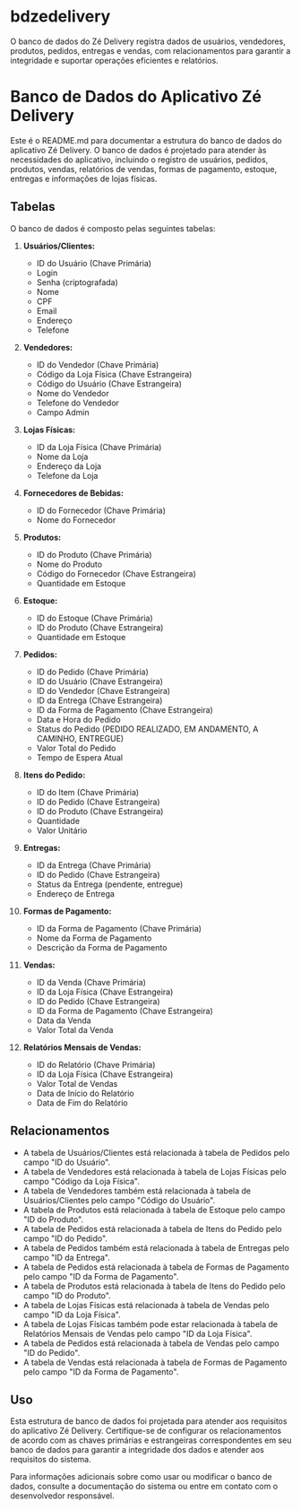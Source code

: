 # bdzedelivery
O banco de dados do Zé Delivery registra dados de usuários, vendedores, produtos, pedidos, entregas e vendas, com relacionamentos para garantir a integridade e suportar operações eficientes e relatórios.
# Banco de Dados do Aplicativo Zé Delivery

Este é o README.md para documentar a estrutura do banco de dados do aplicativo Zé Delivery. O banco de dados é projetado para atender às necessidades do aplicativo, incluindo o registro de usuários, pedidos, produtos, vendas, relatórios de vendas, formas de pagamento, estoque, entregas e informações de lojas físicas.

## Tabelas

O banco de dados é composto pelas seguintes tabelas:

1. **Usuários/Clientes:**
   - ID do Usuário (Chave Primária)
   - Login
   - Senha (criptografada)
   - Nome
   - CPF
   - Email
   - Endereço
   - Telefone

2. **Vendedores:**
   - ID do Vendedor (Chave Primária)
   - Código da Loja Física (Chave Estrangeira)
   - Código do Usuário (Chave Estrangeira)
   - Nome do Vendedor
   - Telefone do Vendedor
   - Campo Admin

3. **Lojas Físicas:**
   - ID da Loja Física (Chave Primária)
   - Nome da Loja
   - Endereço da Loja
   - Telefone da Loja

4. **Fornecedores de Bebidas:**
   - ID do Fornecedor (Chave Primária)
   - Nome do Fornecedor

5. **Produtos:**
   - ID do Produto (Chave Primária)
   - Nome do Produto
   - Código do Fornecedor (Chave Estrangeira)
   - Quantidade em Estoque

6. **Estoque:**
   - ID do Estoque (Chave Primária)
   - ID do Produto (Chave Estrangeira)
   - Quantidade em Estoque

7. **Pedidos:**
   - ID do Pedido (Chave Primária)
   - ID do Usuário (Chave Estrangeira)
   - ID do Vendedor (Chave Estrangeira)
   - ID da Entrega (Chave Estrangeira)
   - ID da Forma de Pagamento (Chave Estrangeira)
   - Data e Hora do Pedido
   - Status do Pedido (PEDIDO REALIZADO, EM ANDAMENTO, A CAMINHO, ENTREGUE)
   - Valor Total do Pedido
   - Tempo de Espera Atual

8. **Itens do Pedido:**
   - ID do Item (Chave Primária)
   - ID do Pedido (Chave Estrangeira)
   - ID do Produto (Chave Estrangeira)
   - Quantidade
   - Valor Unitário

9. **Entregas:**
   - ID da Entrega (Chave Primária)
   - ID do Pedido (Chave Estrangeira)
   - Status da Entrega (pendente, entregue)
   - Endereço de Entrega

10. **Formas de Pagamento:**
    - ID da Forma de Pagamento (Chave Primária)
    - Nome da Forma de Pagamento
    - Descrição da Forma de Pagamento

11. **Vendas:**
    - ID da Venda (Chave Primária)
    - ID da Loja Física (Chave Estrangeira)
    - ID do Pedido (Chave Estrangeira)
    - ID da Forma de Pagamento (Chave Estrangeira)
    - Data da Venda
    - Valor Total da Venda

12. **Relatórios Mensais de Vendas:**
    - ID do Relatório (Chave Primária)
    - ID da Loja Física (Chave Estrangeira)
    - Valor Total de Vendas
    - Data de Início do Relatório
    - Data de Fim do Relatório

## Relacionamentos

- A tabela de Usuários/Clientes está relacionada à tabela de Pedidos pelo campo "ID do Usuário".
- A tabela de Vendedores está relacionada à tabela de Lojas Físicas pelo campo "Código da Loja Física".
- A tabela de Vendedores também está relacionada à tabela de Usuários/Clientes pelo campo "Código do Usuário".
- A tabela de Produtos está relacionada à tabela de Estoque pelo campo "ID do Produto".
- A tabela de Pedidos está relacionada à tabela de Itens do Pedido pelo campo "ID do Pedido".
- A tabela de Pedidos também está relacionada à tabela de Entregas pelo campo "ID da Entrega".
- A tabela de Pedidos está relacionada à tabela de Formas de Pagamento pelo campo "ID da Forma de Pagamento".
- A tabela de Produtos está relacionada à tabela de Itens do Pedido pelo campo "ID do Produto".
- A tabela de Lojas Físicas está relacionada à tabela de Vendas pelo campo "ID da Loja Física".
- A tabela de Lojas Físicas também pode estar relacionada à tabela de Relatórios Mensais de Vendas pelo campo "ID da Loja Física".
- A tabela de Pedidos está relacionada à tabela de Vendas pelo campo "ID do Pedido".
- A tabela de Vendas está relacionada à tabela de Formas de Pagamento pelo campo "ID da Forma de Pagamento".

## Uso

Esta estrutura de banco de dados foi projetada para atender aos requisitos do aplicativo Zé Delivery. Certifique-se de configurar os relacionamentos de acordo com as chaves primárias e estrangeiras correspondentes em seu banco de dados para garantir a integridade dos dados e atender aos requisitos do sistema.

Para informações adicionais sobre como usar ou modificar o banco de dados, consulte a documentação do sistema ou entre em contato com o desenvolvedor responsável.

